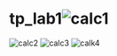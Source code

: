 # tp_lab1![calc1](https://github.com/user-attachments/assets/29347b6a-e7f4-4b57-a1cf-a9ab3c8a1c90)
![calc2](https://github.com/user-attachments/assets/d195f38c-9c80-4623-aab5-a4eaec73cf78)
![calc3](https://github.com/user-attachments/assets/42c7370c-0153-457e-ab85-a37241216149)
![calk4](https://github.com/user-attachments/assets/f8eb7cdd-95d9-44f3-ba21-9b798cca4f7e)
